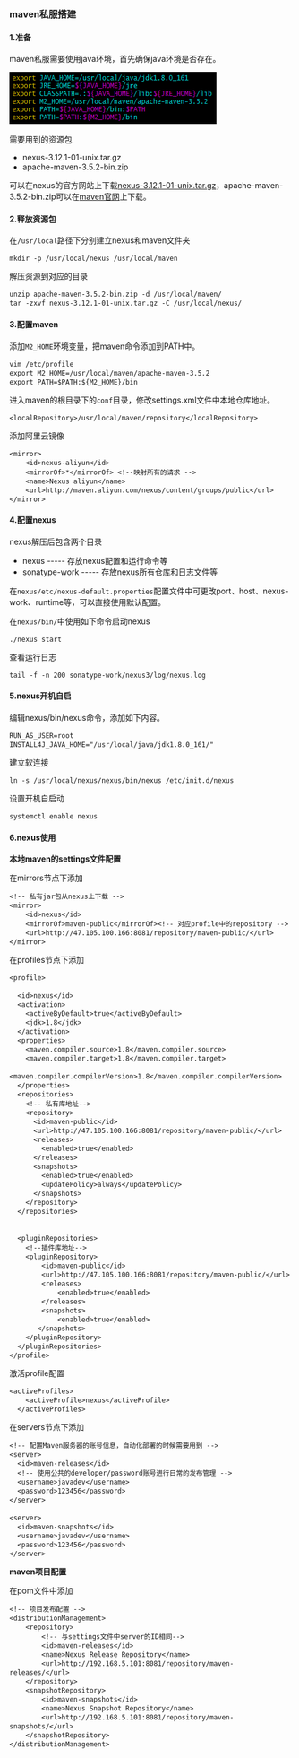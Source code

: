 ### maven私服搭建

#### 1.准备

maven私服需要使用java环境，首先确保java环境是否存在。

![java环境](../../images/maven.png)

需要用到的资源包

- nexus-3.12.1-01-unix.tar.gz
- apache-maven-3.5.2-bin.zip

可以在nexus的官方网站上下载[nexus-3.12.1-01-unix.tar.gz](https://www.sonatype.com/nexus-repository-oss)，apache-maven-3.5.2-bin.zip可以在[maven官网](http://maven.apache.org/download.cgi)上下载。

#### 2.释放资源包

在`/usr/local`路径下分别建立nexus和maven文件夹

	mkdir -p /usr/local/nexus /usr/local/maven

解压资源到对应的目录

	unzip apache-maven-3.5.2-bin.zip -d /usr/local/maven/
	tar -zxvf nexus-3.12.1-01-unix.tar.gz -C /usr/local/nexus/

#### 3.配置maven

添加`M2_HOME`环境变量，把maven命令添加到PATH中。

	vim /etc/profile
	export M2_HOME=/usr/local/maven/apache-maven-3.5.2
	export PATH=$PATH:${M2_HOME}/bin


进入maven的根目录下的`conf`目录，修改settings.xml文件中本地仓库地址。

	<localRepository>/usr/local/maven/repository</localRepository>

添加阿里云镜像

    <mirror>
        <id>nexus-aliyun</id>
        <mirrorOf>*</mirrorOf> <!--映射所有的请求 -->
        <name>Nexus aliyun</name>
        <url>http://maven.aliyun.com/nexus/content/groups/public</url>
    </mirror>

#### 4.配置nexus

nexus解压后包含两个目录

- nexus -----  存放nexus配置和运行命令等
- sonatype-work -----  存放nexus所有仓库和日志文件等

在`nexus/etc/nexus-default.properties`配置文件中可更改port、host、nexus-work、runtime等，可以直接使用默认配置。

在`nexus/bin/`中使用如下命令启动nexus

	./nexus start
查看运行日志

	tail -f -n 200 sonatype-work/nexus3/log/nexus.log


#### 5.nexus开机自启

编辑nexus/bin/nexus命令，添加如下内容。

	RUN_AS_USER=root
	INSTALL4J_JAVA_HOME="/usr/local/java/jdk1.8.0_161/"

建立软连接

	ln -s /usr/local/nexus/nexus/bin/nexus /etc/init.d/nexus

设置开机自启动

	systemctl enable nexus

#### 6.nexus使用

**本地maven的settings文件配置**

在mirrors节点下添加

	<!-- 私有jar包从nexus上下载 -->
	<mirror>
		<id>nexus</id>
		<mirrorOf>maven-public</mirrorOf><!-- 对应profile中的repository -->
		<url>http://47.105.100.166:8081/repository/maven-public/</url>
    </mirror>

在profiles节点下添加

	<profile>
	
	  <id>nexus</id>
	  <activation>
		<activeByDefault>true</activeByDefault>
		<jdk>1.8</jdk>
	  </activation>
	  <properties>   
		<maven.compiler.source>1.8</maven.compiler.source>
		<maven.compiler.target>1.8</maven.compiler.target>
	    <maven.compiler.compilerVersion>1.8</maven.compiler.compilerVersion>
	  </properties>
      <repositories>
		<!-- 私有库地址-->
        <repository>
          <id>maven-public</id>
          <url>http://47.105.100.166:8081/repository/maven-public/</url>
          <releases>
            <enabled>true</enabled>
          </releases>
          <snapshots>
            <enabled>true</enabled>
            <updatePolicy>always</updatePolicy>
          </snapshots>
        </repository>
      </repositories>
	  
	  
	  <pluginRepositories>
		<!--插件库地址-->
		<pluginRepository>
			<id>maven-public</id>
			<url>http://47.105.100.166:8081/repository/maven-public/</url>
			<releases>
				<enabled>true</enabled>
			</releases>
			<snapshots>
				<enabled>true</enabled>
		   </snapshots>
		</pluginRepository>
	  </pluginRepositories>	
    </profile>

激活profile配置

	<activeProfiles>
	    <activeProfile>nexus</activeProfile>
	  </activeProfiles>

在servers节点下添加

	<!-- 配置Maven服务器的账号信息，自动化部署的时候需要用到 -->
	<server>
	  <id>maven-releases</id>
	  <!-- 使用公共的developer/password账号进行日常的发布管理 -->
	  <username>javadev</username>
	  <password>123456</password>
	</server>

	<server>
	  <id>maven-snapshots</id>
	  <username>javadev</username>
	  <password>123456</password>
	</server>


**maven项目配置**

在pom文件中添加

	<!-- 项目发布配置 -->
	<distributionManagement>
		<repository>
			<!-- 与settings文件中server的ID相同-->
			<id>maven-releases</id>
			<name>Nexus Release Repository</name>
			<url>http://192.168.5.101:8081/repository/maven-releases/</url>
		</repository>
		<snapshotRepository>
			<id>maven-snapshots</id>
			<name>Nexus Snapshot Repository</name>
			<url>http://192.168.5.101:8081/repository/maven-snapshots/</url>
		</snapshotRepository>
	</distributionManagement>